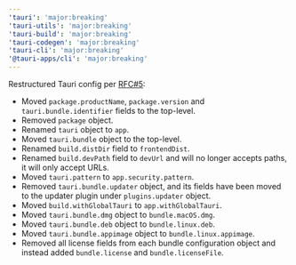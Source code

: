 ```yaml
---
'tauri': 'major:breaking'
'tauri-utils': 'major:breaking'
'tauri-build': 'major:breaking'
'tauri-codegen': 'major:breaking'
'tauri-cli': 'major:breaking'
'@tauri-apps/cli': 'major:breaking'
---
```


Restructured Tauri config per [RFC#5](https://github.com/tauri-apps/rfcs/blob/f3e82a6b0c5390401e855850d47dc7b7d9afd684/texts/0005-tauri-config-restructure.md):

- Moved `package.productName`, `package.version` and `tauri.bundle.identifier` fields to the top-level.
- Removed `package` object.
- Renamed `tauri` object to `app`.
- Moved `tauri.bundle` object to the top-level.
- Renamed `build.distDir` field to `frontendDist`.
- Renamed `build.devPath` field to `devUrl` and will no longer accepts paths, it will only accept URLs.
- Moved `tauri.pattern` to `app.security.pattern`.
- Removed `tauri.bundle.updater` object, and its fields have been moved to the updater plugin under `plugins.updater` object.
- Moved `build.withGlobalTauri` to `app.withGlobalTauri`.
- Moved `tauri.bundle.dmg` object to `bundle.macOS.dmg`.
- Moved `tauri.bundle.deb` object to `bundle.linux.deb`.
- Moved `tauri.bundle.appimage` object to `bundle.linux.appimage`.
- Removed all license fields from each bundle configuration object and instead added `bundle.license` and `bundle.licenseFile`.
